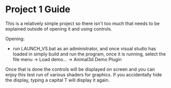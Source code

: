 # Project 1 Guide
This is a relatively simple project so there isn't too much that needs to be explained outside of opening it and using controls.

Opening:
 - run LAUNCH_VS.bat as an administrator, and once visual studio has loaded in simply build and run the program, once it is running, select the file menu -> Load demo... -> Animal3d Demo Plugin
 
 Once that is done the controls will be displayed on screen and you can enjoy this test run of various shaders for graphics.
 If you accidentally hide the display, typing a capital T will display it again.
